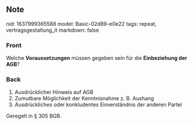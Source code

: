 ## Note
nid: 1637999365588
model: Basic-02d89-e0e22
tags: repeat, vertragsgestaltung_it
markdown: false

### Front
Welche <b>Voraussetzungen</b> müssen gegeben sein für die
<b>Einbeziehung der AGB</b>?

### Back
<ol>
  <li>Ausdrücklicher Hinweis auf AGB
  <li>Zumutbare Möglichkeit der Kenntnisnahme z. B. Aushang
  <li>Ausdrückliches oder konkludentes Einverständnis der anderen
  Partei
</ol>Geregelt in § 305 BGB.
